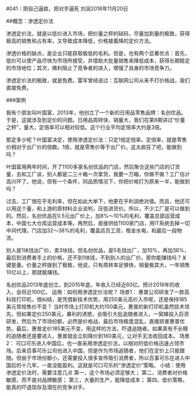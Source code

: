 #041｜把自己逼疯，把对手逼死
刘润2016年11月20日

##概念：渗透定价法

渗透定价法，就是以低价进入市场，把价量之秤的砝码，尽量加到量的极致，获得极高的销售和占有率，又导致成本降低，价格接着降的定价方法。

渗透价格的缺点，是企业只能获取极低的毛利。但是，也有两个显著优点：首先，低价可以使产品尽快为市场所接受，并借助大批量销售来降低成本，获得长期稳定的市场地位；其次，微利阻止了竞争者的进入，增强了自身的市场竞争力。

渗透定价法的极致，就是免费。雷军曾经说过：互联网公司从来不打价格战，我们直接免费。

###案例

我有个朋友叫叶国富，2013年，他创立了一个新的日用品零售品牌：名创优品。于是，这就涉及到定价的问题。日用品周转快，销量大，我们在第8期讲过“价量之秤”，量大，定倍率可以相对较低。这个行业平均定倍率大约是3倍。

那定多少呢？叶国富决定，使用渗透定价法：只定1倍定倍率。定倍率，就是零售价相对于出厂价的倍数。1倍，就是零售价等于出厂价。这太疯狂了吧，能做到吗？

叶国富用两年时间，开了1100多家名创优品的门店，然后聚合这些门店的订货量，去和工厂谈，别人都是二三十箱一次拿货，我要一万箱，你做不做？工厂估计高兴坏了。他说，但有一个条件，同品质情况下，你把价格打为原来一半，能做到吗？

过去，工厂很在乎毛利率，但在如此大单下，他更在乎利润绝对值。而且，他还可以用这个量，和上游的原材料企业谈判，压低进货价。所以，不少工厂是可以做到的。然后，名创优品在0.5元出厂价上，加8%～10%的毛利，覆盖总部运营成本，中国七大仓库运营成本等。再然后，直接供给1100家门店，用IT系统去掉一切中间代理。门店加32～38%的毛利，覆盖店员工资，租金水电，和最后一段物流。

别人是1块钱出厂价，卖3块钱。但名创优品，是5毛钱出厂，加10%，再加38%，最后到消费者手上的价格，还不到1块钱，不到别人的出厂价。那你能赚钱吗？关键是量。价量之秤拨到了极致，他说，只有周转率足够快，销量极其大，一年销售10亿以上，那就能赚钱。

名创优品2013年底创立，到2015年底，年收入已经近60亿。预计2016年的收入，会将近100亿。
运用：如何用渗透定价法呢？
场景1：
惠普公司研发了一款高科技打印机，很纠结，是凭借新技术优势，用250美元高价入市呢，还是保持185美元常规售价不变？ 
当时市场上打印机大约150美元，惠普的新打印机虽然技术领先，但如果定价250美元，暴利的诱惑，会吸引大批追随者进入，一窝蜂投入巨资研发，然后为了市场份额，必然是价格战，最后市场极度混乱，直接损害惠普优势。最后，惠普定价185美元不变，用这样的方法，吓退追随者。如果真有不长眼的追随者还是要进入，惠普就会立刻降价到160美元，让对手无法收回成本。 
场景2：
可口可乐进入中国后，也一直采用渗透定价法，以相对的低价格迅速占领市场。后来百事可乐公司也进入中国，但是作为市场追随者，他们在定价上只能跟随。但由于市场份额小，还需要投入很多宣传吸引消费者，所以百事可乐在进入中国后的十几年，一直没能盈利。这就是可口可乐的“渗透定价”策略。
小结：使用渗透定价法时，需要注意几点
第一，这个市场必须足够大；
第二，消费者对价格敏感，而不是对品牌敏感；
第三，大量的生产，能降低成本；
第四，低价策略，能真的吓退现存及潜在的竞争对手。